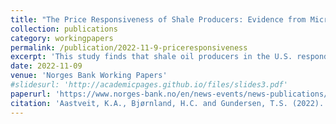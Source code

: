 ```yaml
---
title: "The Price Responsiveness of Shale Producers: Evidence from Micro Data"
collection: publications
category: workingpapers
permalink: /publication/2022-11-9-priceresponsiveness
excerpt: 'This study finds that shale oil producers in the U.S. respond positively to favorable oil price signals by timing production decisions such as well completion and refracturing, based on a proprietary dataset of shale wells across ten U.S. states spanning nearly two decades.'
date: 2022-11-09
venue: 'Norges Bank Working Papers'
#slidesurl: 'http://academicpages.github.io/files/slides3.pdf'
paperurl: 'https://www.norges-bank.no/en/news-events/news-publications/Papers/Working-Papers/2022/wp102022/'
citation: 'Aastveit, K.A., Bjørnland, H.C. and Gundersen, T.S. (2022). "The Price Responsiveness of Shale Producers: Evidence from Micro Data." <i>Norges Bank Working Papers</i>. 10/2022.'
---
```


